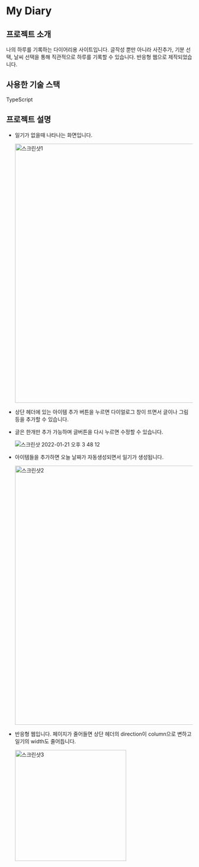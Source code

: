 # My Diary

## 프로젝트 소개

나의 하루를 기록하는 다이어리용 사이트입니다.
글작성 뿐만 아니라 사진추가, 기분 선택, 날씨 선택을 통해 직관적으로 하루를 기록할 수 있습니다.
반응형 웹으로 제작되었습니다.

## 사용한 기술 스택

TypeScript

## 프로젝트 설명

- 일기가 없을때 나타나는 화면입니다.

  <img width="700" alt="스크린샷1" src="https://user-images.githubusercontent.com/48446896/150479528-cedf0629-ad9f-4524-8712-8ac212cba601.png">

- 상단 헤더에 있는 아이템 추가 버튼을 누르면 다이얼로그 창이 뜨면서 글이나 그림등을 추가할 수 있습니다.
- 글은 한개만 추가 가능하며 글버튼을 다시 누르면 수정할 수 있습니다.

  ![스크린샷 2022-01-21 오후 3 48 12](https://user-images.githubusercontent.com/48446896/150480054-2b74df5a-215c-49fb-a0df-caee9688e55c.png)

- 아이템들을 추가하면 오늘 날짜가 자동생성되면서 일기가 생성됩니다.

  <img width="700" alt="스크린샷2" src="https://user-images.githubusercontent.com/48446896/150479108-e81ab23f-5111-4872-b2a2-693ffb37db17.png">

- 반응형 웹입니다. 페이지가 줄어들면 상단 헤더의 direction이 column으로 변하고 일기의 width도 줄어듭니다.

  <img width="300" alt="스크린샷3" src="https://user-images.githubusercontent.com/48446896/150481437-644df88d-bde8-48db-8a3e-181b04c36ce0.png">
